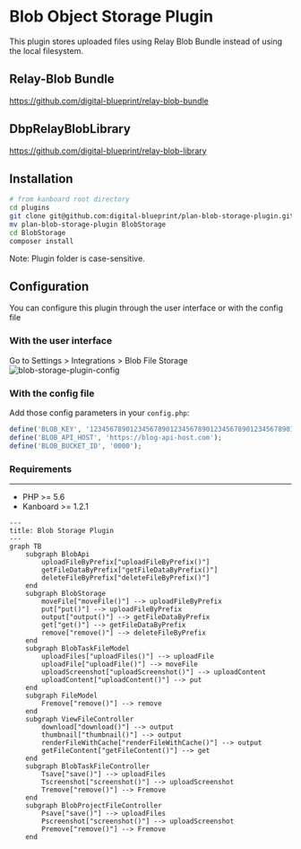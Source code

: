 # Blob Object Storage Plugin
This plugin stores uploaded files using Relay Blob Bundle instead of using the local filesystem.

## Relay-Blob Bundle
https://github.com/digital-blueprint/relay-blob-bundle

## DbpRelayBlobLibrary
https://github.com/digital-blueprint/relay-blob-library

## Installation

```bash
# from kanboard root directory
cd plugins
git clone git@github.com:digital-blueprint/plan-blob-storage-plugin.git
mv plan-blob-storage-plugin BlobStorage
cd BlobStorage
composer install
```

Note: Plugin folder is case-sensitive.

## Configuration
You can configure this plugin through the user interface or with the config file

### With the user interface
Go to Settings > Integrations >  Blob File Storage
![blob-storage-plugin-config](https://github.com/digital-blueprint/plan-blob-storage-plugin/assets/5683951/95558045-1b67-4171-a8be-edd4fe70ac09)

### With the config file

Add those config parameters in your `config.php`:

```php
define('BLOB_KEY', '12345678901234567890123456789012345678901234567890123456789012');
define('BLOB_API_HOST', 'https://blog-api-host.com');
define('BLOB_BUCKET_ID', '0000');
```

### Requirements
------------
- PHP >= 5.6
- Kanboard >= 1.2.1

```mermaid
---
title: Blob Storage Plugin
---
graph TB
    subgraph BlobApi
        uploadFileByPrefix["uploadFileByPrefix()"]
        getFileDataByPrefix["getFileDataByPrefix()"]
        deleteFileByPrefix["deleteFileByPrefix()"]
    end
    subgraph BlobStorage
        moveFile["moveFile()"] --> uploadFileByPrefix
        put["put()"] --> uploadFileByPrefix
        output["output()"] --> getFileDataByPrefix
        get["get()"] --> getFileDataByPrefix
        remove["remove()"] --> deleteFileByPrefix
    end
    subgraph BlobTaskFileModel
        uploadFiles["uploadFiles()"] --> uploadFile
        uploadFile["uploadFile()"] --> moveFile
        uploadScreenshot["uploadScreenshot()"] --> uploadContent
        uploadContent["uploadContent()"] --> put
    end
    subgraph FileModel
        Fremove["remove()"] --> remove
    end
    subgraph ViewFileController
        download["download()"] --> output
        thumbnail["thumbnail()"] --> output
        renderFileWithCache["renderFileWithCache()"] --> output
        getFileContent["getFileContent()"] --> get
    end
    subgraph BlobTaskFileController
        Tsave["save()"] --> uploadFiles
        Tscreenshot["screenshot()"] --> uploadScreenshot
        Tremove["remove()"] --> Fremove
    end
    subgraph BlobProjectFileController
        Psave["save()"] --> uploadFiles
        Pscreenshot["screenshot()"] --> uploadScreenshot
        Premove["remove()"] --> Fremove
    end
```